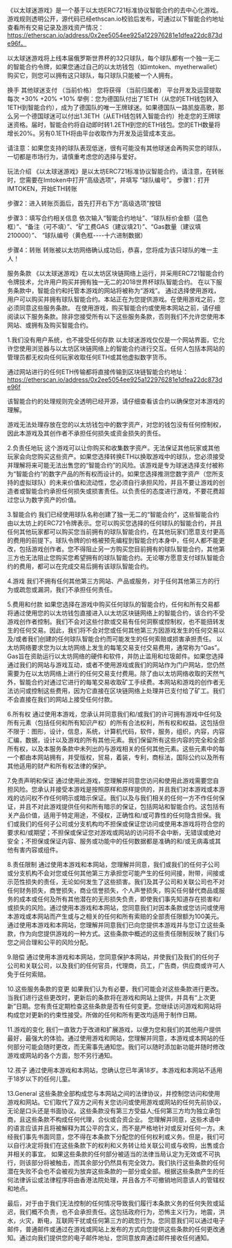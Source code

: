 《以太球迷游戏》是一个基于以太坊ERC721标准协议智能合约的去中心化游戏。游戏规则透明公开，源代码已经ethscan.io校验后发布，可通过以下智能合约地址查看所有交易记录及游戏资产情况：https://etherscan.io/address/0x2ee5054ee925a122976281e1dfea22dc873de96f。

以太球迷游戏将上线本届俄罗斯世界杯的32只球队，每个球队都有一个独一无二的智能合约令牌，如果您通过自己的以太坊钱包（如imtoken、myetherwallet）购买它，则您可以拥有这只球队，每只球队只能被一个人拥有。

换手	其他球迷支付
（当前价格）	您将获得
（当前归属者）	平台开发及运营提取
每次	+30%	+20%	+10%
举例：您为德国队付出了1ETH（从您的ETH钱包转入1ETH到智能合约），成为了德国队的唯一王牌球迷。如果德国队一路凯旋高歌，那么另一个德国球迷可以付出1.3ETH（从ETH钱包转入智能合约）抢走您的王牌球迷资格。届时，智能合约将自动即时转1.2ETH到您的ETH钱包。您的ETH数量将增长20%。另有0.1ETH将由平台收取作为开发及运营成本支出。

请注意：如果您支持的球队表现低迷，很有可能没有其他球迷会再购买您的球队，一切都是市场行为，请慎重考虑您的选择与爱好。


玩法介绍
《以太球迷游戏》是以太坊ERC721标准协议智能合约，请注意，在转账时，您需要在Imtoken中打开“高级选项”，并填写 “球队编号”。
步骤1：打开IMTOKEN，开始ETH转账

步骤2：进入转账页面后，首先打开右下方“高级选项”按钮

步骤3：填写合约相关信息
依次输入“智能合约地址”、“球队标价金额（蓝色框）”、“备注（可不填）”、“矿工费GAS（建议填21）”、“Gas数量（建议填210000）”、 “球队编号（黄色框----十六进制数据）

步骤4：转账
转账被以太坊网络确认成功后，恭喜，您将成为该只球队的唯一主人！





服务条款
《以太球迷游戏》在以太坊区块链网络上运行，并采用ERC721智能合约令牌技术，允许用户购买并拥有独一无二的2018世界杯球队智能合约。
在以下服务条款中，智能合约和托管本游戏的网站将被称为“游戏”。
通过选择使用游戏，用户可以购买并拥有球队智能合约。本站正在为您提供游戏。在使用游戏之前，您必须同意这些服务条款。
在使用游戏，购买智能合约或使用本网站之前，请仔细阅读以下服务条款。除非您接受所有以下这些服务条款，否则我们不允许您使用本网站、或拥有及购买智能合约。

1.我们没有用户系统，也不接受任何存款
以太球迷游戏仅仅是一个网站界面，它允许您使用浏览器与以太坊区块链网络上的智能合约进行交互。任何人包括本网站的管理员都无权向任何玩家收取任何ETH或其他虚拟数字货币。

通过网站进行的任何ETH传输都将直接传输到区块链智能合约地址：https://etherscan.io/address/0x2ee5054ee925a122976281e1dfea22dc873de96f

该智能合约的处理规则完全透明已经开源，请仔细查看该合约以确保您对本游戏的理解。

游戏无法处理存放在您的以太坊钱包中的数字资产，对您的钱包没有任何控制权，因此本游戏及其创作者不承担任何损失或资金损失的责任。


2.负责任地玩
这个游戏可以让你购买和收集数字资产。无法保证其他玩家或其他玩家会向您购买这些资产。如果您选择转换ETH以换取游戏中的球队，您必须接受并理解将来可能无法出售您的“智能合约”的风险。该游戏是专为球迷选择支付被称为“智能合约”的数字产品的所有权而设计的。如果您选择推测您数字资产（您所支持的虚拟球队）的未来价值和流动性，您必须自行承担风险，并且不要让游戏的创造者或智能合约承担任何损失或损害责任。以负责任的态度进行游戏，不要花费超过您认为数字资产的价值。


3.智能合约
我们已经使用球队名称创建了独一无二的“智能合约”，这些智能合约由以太坊上的ERC721令牌表示。您可以购买您选择的任何球队的智能合约，并且任何其他玩家都可以购买您当前拥有的球队智能合约，在其他玩家们愿意支付更高的费用的前提下。球队令牌的价格被预先编程到智能合约本身中，任何人都不能更改，包括游戏创作者。您不得阻止另一方购买您目前拥有的球队智能合约，其他第三方也无法阻止您购买您希望拥有的球队智能合约。无论哪方愿意支付球队智能合约的费用，都可以在完成交易后拥有该球队智能合约。


4.游戏
我们不拥有任何其他第三方网站、产品或服务，对于任何其他第三方的行为或疏忽或漏洞，我们不承担任何责任。


5.费用和付款
如果您选择在游戏中购买任何球队的智能合约，任何和所有交易都将通过使用您的以太坊钱包直接进入以太坊区块链网络上的智能合约，该合约不受游戏创作者控制。我们不会对这些付款或交易有任何洞察或控制权，也不能扭转发生的任何交易。因此，我们将不会对您或任何其他第三方因游戏发生的任何交易以及/或者我们创建的任何球队智能合约而可能发生的任何索赔或损害承担责任。 以太坊网络要求您为以太坊网络上发生的每笔交易支付交易费用，通常称为“Gas”。Gas旨在资助运行以太坊网络的硬件和软件，并防止滥用和垃圾邮件。如果您选择通过我们的网站与游戏互动，或者不使用游戏或我们的网站作为门户网站，您仍然需要为在以太坊网络上进行的任何交易支付费用。除了由以太坊网络收取的天然气外，智能合约对通过它进行的每笔交易收取矿工手续费。本网站和游戏的创作者无法访问或控制这些费用，因为它直接在区块链网络上处理并已支付给了矿工。我们不会直接在我们的网站上接受任何付款。


6.所有权
通过使用本游戏，您承认并同意我们和/或我们的许可拥有游戏中任何及所有元素（包括任何和所有知识产权）的所有合法权利，所有权和权益。这包括但不限于：图形，设计，信息，系统，计算机代码，软件，服务，组织，内容，内容汇编，数据，设计以及游戏的所有其他元素。我们保留所有这些内容的完全和全部所有权，以及本服务条款中未列出的与游戏相关的任何其他元素。这些元素中的每一个都由本网站拥有，并受版权，贸易，着装，专利，商标法，国际公约以及所有其他适用的财产和所有权法律的保护。


7.免责声明和保证
通过使用此游戏，您理解并同意您访问和使用此游戏需要您自担风险。您承认并接受本游戏是按照原样和原样提供的，并且我们对本游戏或本游戏的访问权不作任何明示或暗示保证。我们以及与我们相关的任何一方不作任何保证，并且不对此游戏提供任何和所有暗示的保证，包括网站和智能合约。这包括有关产品价值，适用于特定用途，不侵权，正确性和/或可靠性的任何隐含担保。我们或我们的任何子公司或分支机构均不担保或保证您访问或使用本游戏将符合您的要求和/或期望；不担保或保证您对游戏或网站的访问将不会中断，无错误或绝对安全；不担保或保证内容、服务或功能中的任何数据都是准确的和/或无病毒或其他有害内容或组件。


8.责任限制
通过使用本游戏和本网站，您理解并同意，我们或我们的任何子公司或分支机构不会对您或任何其他第三方承担您可能产生的任何间接，附带，间接或示范性损失的责任，无论如何发生了这些损害。我们及其子公司和关联公司也不对任何财务损失，商誉损失，商业信誉损失，个人声誉损失，购买任何替代商品或服务的成本或任何及所有其他潜在的无形损失负责，即使我们事先知道存在损害和/或损失的风险。通过使用本游戏和本网站，您同意我们对因本条款或您访问或使用本游戏或本网站而产生或与之相关的任何和所有索赔的全部责任限额为100美元。通过使用本游戏和本网站，您理解并同意我们已向您提供本游戏并与您订立这些条款，作为向您提供游戏的一种方式。这些条款中概述的这些责任限制反映了我们与您之间合理和公平的风险分配。


9.赔偿
通过使用本游戏和本网站，您同意保护本网站，并使我们及我们的任何子公司和关联公司，以及我们的任何官员，代理商，员工，广告商，供应商或许可人免于任何索赔。


10.这些服务条款的变更
如果我们认为有必要，我们可能会对这些条款进行更改。当我们进行这些更改时，更新后的条款将在游戏和网站上提供，并具有“上次更新”日期。您有责任定期检查这些条款是否有任何变更。您继续访问游戏和网站将构成您对更新的约束性接受。所做的任何和所有更改均适用于制作日期。


11.游戏的变化
我们一直致力于改进和扩展游戏，以便为您和我们的其他用户提供最好，最强大的体验。通过使用游戏和网站，您理解并同意，本游戏或本网站的任何部分可能会随时更改，而无需事先通知您。我们可以随时添加新功能并随时修改游戏或网站的各个方面，恕不另行通知。


12.孩子
通过使用本游戏和本网站，您确认您已年满18岁。本游戏和本网站不适用于18岁以下的任何儿童。


13.General
这些条款全部构成您与本网站之间的法律协议，并控制您访问和使用游戏和网站。它们取代了双方之间有关您访问或使用游戏或网站的任何先前协议，无论是口头还是书面协议。这些条款没有第三方受益人;任何第三方均为独立承包商，且这些条款不构成任何代理，合伙或合资企业。 您理解并同意，这些术语中的语言应该并且将被解释为其公平的含义，而不是严格地针对或反对任何一方。未经我们事先书面同意，您不得在本条款下分配您的任何权利或义务。但是，我们可以自行决定将我们在这些条款下的权利和义务转让给关联公司或与收购，出售或合并相关的事宜。 如果这些条款的任何部分被适当的法律当局认定为无效或不可执行，则该部分将被触击，而其余部分仍然具有完全效力。我们执行这些条款的任何潜在失败不会也不会被视为放弃这些条款的一部分或全部。根据这些条款产生的任何法律诉讼或法律程序将由香港法院处理，并且各方不可撤销地同意该人的管辖权和地点。

最后，对于由于我们无法控制的任何情况导致我们履行本条款义务的任何失败或延迟，我们概不负责，也不会承担责任。这包括政府行为，恐怖主义行为，地震，洪水，火灾，断电，互联网干扰或任何第三方的疏忽行为。您同意我们可以通过电子邮件，普通邮件或通过在游戏或网站上发布的方式向您提供这些条款的任何更改通知。通过向我们提供您的电子邮件地址，您同意放弃通过邮件接收任何通知。
